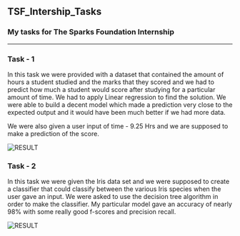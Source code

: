## TSF_Intership_Tasks

### My tasks for The Sparks Foundation Internship 

---

### Task - 1

In this task we were provided with a dataset that contained the amount of hours a student studied and the marks that they scored and we had to predict how much a student would score after studying for a particular amount of time. We had to apply Linear regression to find the solution.
We were able to build a decent model which made a prediction very close to the expected output and it would have been much better if we had more data.

We were also given a user input of time - 9.25 Hrs and we are supposed to make a prediction of the score.


![RESULT](https://user-images.githubusercontent.com/52780573/103445553-c0030f80-4c9b-11eb-9c4c-0f898bf8b753.png)

### Task - 2

In this task we were given the Iris data set and we were supposed to create a classifier that could classify between the various Iris species when the user gave an input. We were asked to use the decision tree algorithm in order to make the classifier.
My particular model gave an accuracy of nearly 98% with some really good f-scores and precision recall.

![RESULT](https://user-images.githubusercontent.com/52780573/103446220-2c354180-4ca3-11eb-8137-9cfc021bc8c7.png)


